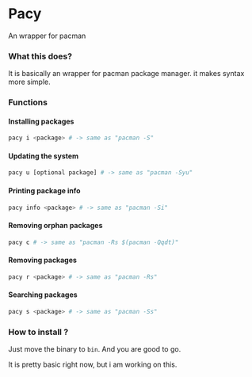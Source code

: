 # Pacy
An wrapper for pacman

### What this does?

It is basically an wrapper for pacman package manager. it makes syntax more simple.

### Functions

#### Installing packages
```bash
pacy i <package> # -> same as "pacman -S"
```
#### Updating the system
```bash
pacy u [optional package] # -> same as "pacman -Syu"
```

#### Printing package info
```bash
pacy info <package> # -> same as "pacman -Si"
```

#### Removing orphan packages
```bash
pacy c # -> same as "pacman -Rs $(pacman -Qqdt)"
```

#### Removing packages
```bash
pacy r <package> # -> same as "pacman -Rs"
```

#### Searching packages
```bash
pacy s <package> # -> same as "pacman -Ss"
```

### How to install ?
Just move the binary to ```bin```. And you are good to go.

It is pretty basic right now, but i am working on this.
